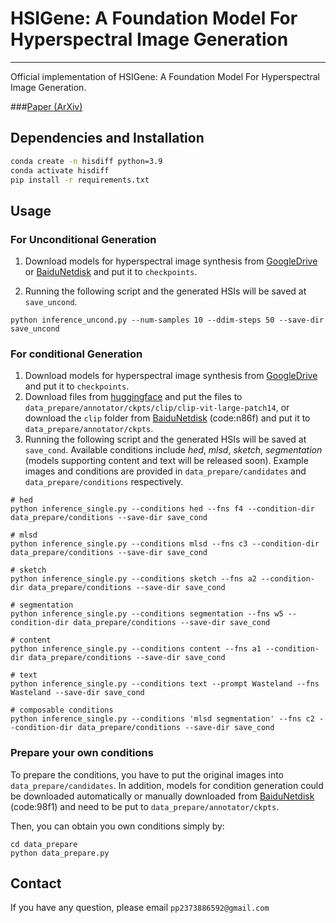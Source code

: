 # HSIGene: A Foundation Model For Hyperspectral Image Generation

---

Official implementation of HSIGene: A Foundation Model For Hyperspectral Image Generation.

###[Paper (ArXiv)]() 

## Dependencies and Installation
```bash
conda create -n hisdiff python=3.9
conda activate hisdiff
pip install -r requirements.txt
```

## Usage
### For Unconditional Generation

1. Download models for hyperspectral image synthesis from [GoogleDrive](https://drive.google.com/file/d/1bBSRn5uyrGcsXWzu4CTzLzO3MH-XYGct/view?usp=drive_link) or [BaiduNetdisk]() and put it to `checkpoints`.

2. Running the following script and the generated HSIs will be saved at `save_uncond`. 

```
python inference_uncond.py --num-samples 10 --ddim-steps 50 --save-dir save_uncond
```

### For conditional Generation
1. Download models for hyperspectral image synthesis from [GoogleDrive](https://drive.google.com/file/d/1bBSRn5uyrGcsXWzu4CTzLzO3MH-XYGct/view?usp=drive_link) and put it to `checkpoints`. 
2. Download files from [huggingface](https://huggingface.co/openai/clip-vit-large-patch14) and put the files to `data_prepare/annotator/ckpts/clip/clip-vit-large-patch14`, or download  the `clip` folder from [BaiduNetdisk](https://pan.baidu.com/s/1_rPPuJei_aklAFT-a0KZ0w?pwd=n86f) (code:n86f) and put it to `data_prepare/annotator/ckpts`.
3. Running the following script and the generated HSIs will be saved at `save_cond`. Available conditions include *hed*, *mlsd*, *sketch*, *segmentation* (models supporting content and text will be released soon). Example images and conditions are provided in `data_prepare/candidates` and `data_prepare/conditions` respectively.
```
# hed
python inference_single.py --conditions hed --fns f4 --condition-dir data_prepare/conditions --save-dir save_cond

# mlsd
python inference_single.py --conditions mlsd --fns c3 --condition-dir data_prepare/conditions --save-dir save_cond

# sketch
python inference_single.py --conditions sketch --fns a2 --condition-dir data_prepare/conditions --save-dir save_cond

# segmentation
python inference_single.py --conditions segmentation --fns w5 --condition-dir data_prepare/conditions --save-dir save_cond

# content
python inference_single.py --conditions content --fns a1 --condition-dir data_prepare/conditions --save-dir save_cond

# text
python inference_single.py --conditions text --prompt Wasteland --fns Wasteland --save-dir save_cond

# composable conditions
python inference_single.py --conditions 'mlsd segmentation' --fns c2 --condition-dir data_prepare/conditions --save-dir save_cond
```

### Prepare your own conditions
To prepare the conditions, you have to put the original images into `data_prepare/candidates`. In addition, models for condition generation could be downloaded automatically or manually downloaded from [BaiduNetdisk](https://pan.baidu.com/s/1K1Y__blA6uJVV9l1QG7QvQ?pwd=98f1) (code:98f1) and need to be put to `data_prepare/annotator/ckpts`. 

Then, you can obtain you own conditions simply by:
```
cd data_prepare
python data_prepare.py
```

## Contact
If you have any question, please email `pp2373886592@gmail.com`

